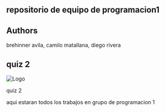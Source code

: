 ## repositorio de equipo de programacion1
## Authors



brehinner avila,
camilo matallana,
diego rivera
## quiz 2




![Logo](https://th.bing.com/th/id/R.fe1162f62ffa43bdce99f7814a1a4323?rik=j7kSn4VGOHgpEA&pid=ImgRaw&r=0)


quiz 2

aqui estaran todos los trabajos en grupo de programacion 1 

